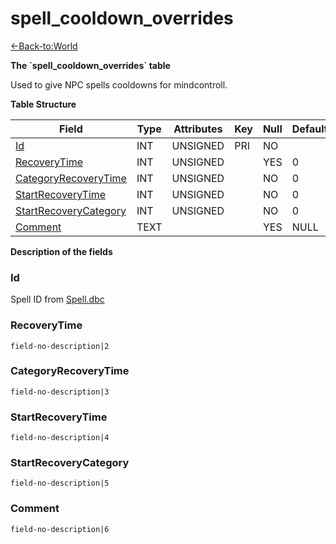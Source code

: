 # spell_cooldown_overrides

[<-Back-to:World](database-world)

**The \`spell_cooldown_overrides\` table**

Used to give NPC spells cooldowns for mindcontroll.

**Table Structure**

| Field                                           | Type | Attributes | Key | Null | Default | Extra | Comment |
| ----------------------------------------------- | ---- | ---------- | --- | ---- | ------- | ----- | ------- |
| [Id](#id)                                       | INT  | UNSIGNED   | PRI | NO   |         |       |         |
| [RecoveryTime](#recoverytime)                   | INT  | UNSIGNED   |     | YES  | 0       |       |         |
| [CategoryRecoveryTime](#categoryrecoverytime)   | INT  | UNSIGNED   |     | NO   | 0       |       |         |
| [StartRecoveryTime](#startrecoverytime)         | INT  | UNSIGNED   |     | NO   | 0       |       |         |
| [StartRecoveryCategory](#startrecoverycategory) | INT  | UNSIGNED   |     | NO   | 0       |       |         |
| [Comment](#comment)                             | TEXT |            |     | YES  | NULL    |       |         |

**Description of the fields**

### Id

Spell ID from [Spell.dbc](spell)

### RecoveryTime

`field-no-description|2`

### CategoryRecoveryTime

`field-no-description|3`

### StartRecoveryTime

`field-no-description|4`

### StartRecoveryCategory

`field-no-description|5`

### Comment

`field-no-description|6`
